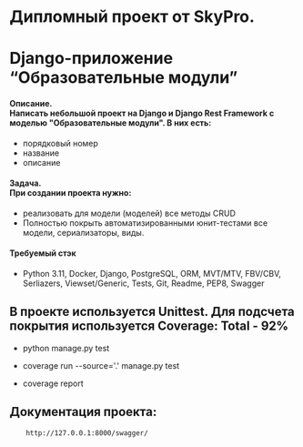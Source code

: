 # Дипломный проект от SkyPro. 
# Django-приложение “Образовательные модули”

#### Описание.<br> Написать небольшой проект на Django и Django Rest Framework с моделью "Образовательные модули". В них есть:
- порядковый номер
- название
- описание

#### Задача. <br>При создании проекта нужно: <br>
- реализовать для модели (моделей) все методы CRUD
- Полностью покрыть автоматизированными юнит-тестами все модели, сериализаторы, виды.

#### Требуемый стэк
- Python 3.11, Docker, Django, PostgreSQL, ORM, MVT/MTV, FBV/CBV, Serliazers, Viewset/Generic, Tests, Git, Readme, PEP8, Swagger



## В проекте используется Unittest. Для подсчета покрытия используется Coverage: Total - 92%

- python manage.py test

- coverage run --source='.' manage.py test

- coverage report


## Документация проекта: 

		http://127.0.0.1:8000/swagger/